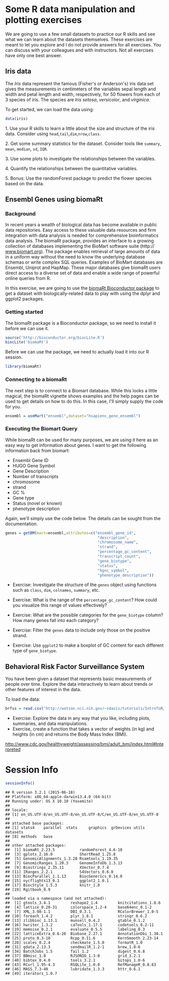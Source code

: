 


# Some R data manipulation and plotting exercises

We are going to use a few small datasets to practice our R skills and see what we can learn about the datasets themselves.  These exercises are meant to let you explore and I do not provide answers for all exercises.  You can discuss with your colleagues and with instructors.  Not all exercises have only one best answer.

## Iris data

The _Iris_ data represent the famous (Fisher's or Anderson's) iris data set gives the
measurements in centimeters of the variables sepal length and
width and petal length and width, respectively, for 50 flowers
from each of 3 species of iris.  The species are _Iris setosa_,
_versicolor_, and _virginica_.

To get started, we can load the data using:


```r
data(iris)
```

1\. Use your R skills to learn a little about the size and structure of the iris data.  Consider using `head`,`tail`,`dim`,`nrow`,`class`.



2\. Get some summary statistics for the dataset.  Consider tools like `summary`, `mean`, `median`, `sd`, `IQR`. 



3\. Use some plots to investigate the relationships between the variables.



4\. Quantify the relationships between the quantitative variables.



5\. Bonus: Use the randomForest package to predict the flower species based on the data.



 
## Ensembl Genes using biomaRt

### Background

In recent years a wealth of biological data has become available in public
data repositories. Easy access to these valuable data resources and firm
integration with data analysis is needed for comprehensive bioinformatics
data analysis. The biomaRt package, provides an interface to a growing
collection of databases implementing the BioMart software suite (http://
www.biomart.org). The package enables retrieval of large amounts of data
in a uniform way without the need to know the underlying database schemas
or write complex SQL queries. Examples of BioMart databases are Ensembl,
Uniprot and HapMap. These major databases give biomaRt users direct
access to a diverse set of data and enable a wide range of powerful online
queries from R.

In this exercise, we are going to use the [biomaRt Bioconductor package](`biocurl('biomaRt')`) to get a 
dataset with biologically-related data to play with using the dplyr and ggplot2 
packages.

### Getting started

The biomaRt package is a Bioconductor package, so we need to install it before we can use it.


```r
source('http://bioconductor.org/biocLite.R')
biocLite('biomaRt')
```

Before we can use the package, we need to actually load it into our R session.


```r
library(biomaRt)
```

### Connecting to a biomaRt

The next step is to connect to a Biomart database.  While this looks a little magical, the biomaRt vignette shows examples and the help pages can be used to get details on how to do this.  In this case, I'll simply supply the code for you.


```r
ensembl = useMart("ensembl",dataset="hsapiens_gene_ensembl")
```

### Executing the Biomart Query

While biomaRt can be used for many purposes, we are using it here as an easy way to get information about genes. I want to get the following information back from biomart:

- Ensembl Gene ID
- HUGO Gene Symbol
- Gene Description
- Number of transcripts
- chromosome
- strand
- GC %
- Gene type
- Status (novel or known)
- phenotype description

Again, we'll simply use the code below.  The details can be sought from the documentation.


```r
genes = getBM(mart=ensembl,attributes=c("ensembl_gene_id",
                                         "description",
                                         "chromosome_name",
                                         "strand",
                                         "percentage_gc_content",
                                         "transcript_count",
                                         "gene_biotype",
                                         "status",
                                         "hgnc_symbol",
                                         "phenotype_description"))
```

- Exercise: Investigate the structure of the `genes` object using functions such as `class`, `dim`, `colnames`, `summary`, etc.
- Exercise: What is the range of the `percentage_gc_content`? How could you visualize this range of values effectively?

- Exercise: What are the possible categories for the `gene_biotype` column?  How many genes fall into each category?

- Exercise: Filter the `genes` data to include only those on the positive strand.

- Exercise: Use `ggplot2` to make a boxplot of GC content for each different type of `gene_biotype`.


## Behavioral Risk Factor Surveillance System

You have been given a dataset that represents basic measurements of people over time.  Explore the data interactively to learn about trends or other features of interest in the data.  

To load the data:


```r
brfss = read.csv("http://watson.nci.nih.gov/~sdavis/tutorials/IntroToR/BRFSS-subset.csv")
```

- Exercise: Explore the data in any way that you like, including plots, summaries, and data manipulations.  
- Exercise, create a function that takes a vector of weights (in kg) and heights (in cm) and returns the Body Mass Index (BMI). 

http://www.cdc.gov/healthyweight/assessing/bmi/adult_bmi/index.html#Interpreted


# Session Info

```r
sessionInfo()
```

```
## R version 3.2.1 (2015-06-18)
## Platform: x86_64-apple-darwin13.4.0 (64-bit)
## Running under: OS X 10.10 (Yosemite)
## 
## locale:
## [1] en_US.UTF-8/en_US.UTF-8/en_US.UTF-8/C/en_US.UTF-8/en_US.UTF-8
## 
## attached base packages:
## [1] stats4    parallel  stats     graphics  grDevices utils     datasets 
## [8] methods   base     
## 
## other attached packages:
##  [1] biomaRt_2.23.5           randomForest_4.6-10     
##  [3] gplots_2.16.0            ShortRead_1.25.8        
##  [5] GenomicAlignments_1.3.28 Rsamtools_1.19.35       
##  [7] GenomicRanges_1.20.3     GenomeInfoDb_1.3.13     
##  [9] Biostrings_2.35.11       XVector_0.7.4           
## [11] IRanges_2.2.1            S4Vectors_0.6.0         
## [13] BiocParallel_1.1.13      BiocGenerics_0.14.0     
## [15] nycflights13_0.1         ggplot2_1.0.1           
## [17] BiocStyle_1.5.3          knitr_1.8               
## [19] Rgitbook_0.9            
## 
## loaded via a namespace (and not attached):
##  [1] gtools_3.4.1         reshape2_1.4         knitcitations_1.0.6 
##  [4] lattice_0.20-31      colorspace_1.2-4     base64enc_0.1-2     
##  [7] XML_3.98-1.1         DBI_0.3.1            RColorBrewer_1.0-5  
## [10] foreach_1.4.2        plyr_1.8.1           stringr_0.6.2       
## [13] zlibbioc_1.13.1      munsell_0.4.2        gtable_0.1.2        
## [16] hwriter_1.3.2        caTools_1.17.1       codetools_0.2-11    
## [19] memoise_0.2.1        evaluate_0.5.5       labeling_0.3        
## [22] latticeExtra_0.6-26  Biobase_2.27.1       AnnotationDbi_1.30.1
## [25] proto_0.3-10         Rcpp_0.11.6          KernSmooth_2.23-14  
## [28] scales_0.2.4         checkmate_1.5.0      formatR_1.0         
## [31] gdata_2.13.3         sendmailR_1.2-1      brew_1.0-6          
## [34] BatchJobs_1.5        fail_1.2             digest_0.6.8        
## [37] BBmisc_1.8           RJSONIO_1.3-0        grid_3.2.1          
## [40] bibtex_0.4.0         tools_3.2.1          bitops_1.0-6        
## [43] RCurl_1.95-4.3       RSQLite_1.0.0        RefManageR_0.8.63   
## [46] MASS_7.3-40          lubridate_1.3.3      httr_0.6.1          
## [49] iterators_1.0.7
```



